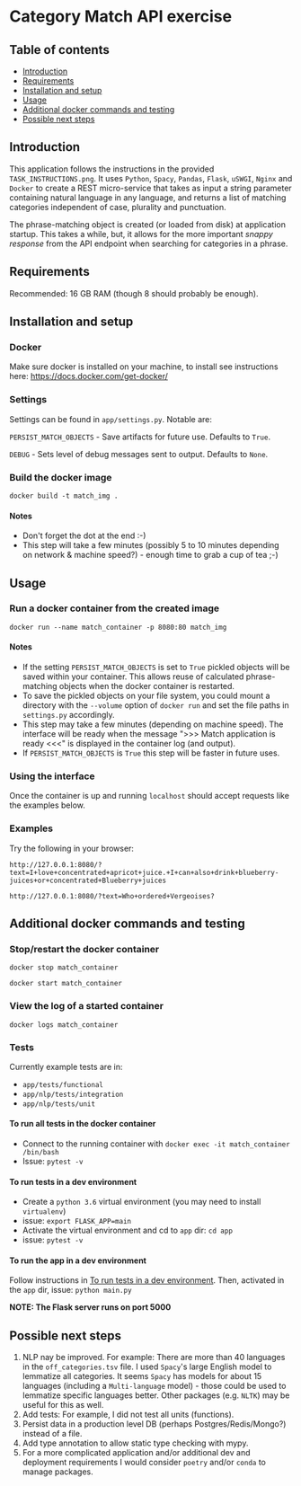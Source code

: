 # Category Match API exercise

## Table of contents
* [Introduction](#introduction)
* [Requirements](#requirements)
* [Installation and setup](#installation-and-setup)
* [Usage](#Usage)
* [Additional docker commands and testing](#additional-docker-commands-and-testing)
* [Possible next steps](#possible-next-steps)

## Introduction
This application follows the instructions in the provided 
`TASK_INSTRUCTIONS.png`. It uses `Python`, 
`Spacy`, `Pandas`, `Flask`, `uSWGI`, `Nginx` and `Docker` to create a REST 
micro-service that takes as input a string parameter containing natural 
language in any language, and returns a list of matching categories 
independent of case, plurality and punctuation.

The phrase-matching object is created (or loaded from disk) at application
startup. This takes a while, but, it allows for the more important 
*snappy response* from the API 
endpoint when searching for categories in a phrase.

## Requirements
Recommended: 16 GB RAM (though 8 should probably be enough).

## Installation and setup

### Docker
Make sure docker is installed on your machine,
to install see instructions here: https://docs.docker.com/get-docker/

### Settings

Settings can be found in `app/settings.py`. Notable are:

`PERSIST_MATCH_OBJECTS` - Save artifacts for future use. Defaults to `True`.

`DEBUG` - Sets level of debug messages sent to output. Defaults to `None`.


### Build the docker image

`docker build -t match_img .`  

#### Notes 
- Don't forget the dot at the end :-)
- This step will take a few minutes (possibly 5 to 10 minutes depending   
on network & machine speed?) - enough time to grab a cup of tea ;-) 

## Usage

### Run a docker container from the created image 
`docker run --name match_container -p 8080:80 match_img`

#### Notes
- If the setting `PERSIST_MATCH_OBJECTS` is set to `True` pickled objects will be 
saved within your container. This allows reuse of calculated phrase-matching 
objects when the docker container is restarted. 
- To save the pickled objects on your file system, you could mount a directory 
with the `--volume` option of `docker run` and set the file paths in 
`settings.py` accordingly.
- This step may take a few minutes (depending on machine speed). The interface 
will be ready when the message ">>> Match application is ready <<<" is displayed 
in the container log (and output).
- If `PERSIST_MATCH_OBJECTS` is `True` this step will be faster in 
future uses.

### Using the interface
Once the container is up and running `localhost` should 
accept requests like the examples below.  

### Examples
Try the following in your browser:

`http://127.0.0.1:8080/?text=I+love+concentrated+apricot+juice.+I+can+also+drink+blueberry-juices+or+concentrated+Blueberry+juices`

`http://127.0.0.1:8080/?text=Who+ordered+Vergeoises?`


## Additional docker commands and testing

### Stop/restart the docker container

`docker stop match_container`

`docker start match_container`

### View the log of a started container

`docker logs match_container`

### Tests
Currently example tests are in:
- `app/tests/functional` 
- `app/nlp/tests/integration` 
- `app/nlp/tests/unit`

#### To run all tests in the docker container
- Connect to the running container with
`docker exec -it match_container /bin/bash`
- Issue: `pytest -v`

#### To run tests in a dev environment
- Create a `python 3.6` virtual environment (you may need to install 
`virtualenv`)
- issue: `export FLASK_APP=main`
- Activate the virtual environment and cd to `app` dir: `cd app`
- issue: `pytest -v`

#### To run the app in a dev environment

Follow instructions in 
[To run tests in a dev environment](#to-run-tests-in-a-dev-environment). 
Then, activated in the `app` dir, issue: `python main.py`

**NOTE: The Flask server runs on port 5000**


## Possible next steps
1. NLP nay be improved. For example: There are more than 40 
languages in the `off_categories.tsv` file. I used 
`Spacy`'s large English model to lemmatize all categories. It seems `Spacy` 
has models for about 15 languages (including a `Multi-language` model) - 
those could be used to lemmatize specific languages better. 
Other packages (e.g. `NLTK`) may be useful for this as well. 
2. Add tests: For example, I did not test all units (functions).
3. Persist data in a production level DB (perhaps Postgres/Redis/Mongo?) 
instead of a file.
4. Add type annotation to allow static type checking with mypy. 
5. For a more complicated application and/or additional dev and deployment 
requirements I would consider `poetry` and/or `conda` to manage packages.

